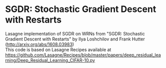 # SGDR: Stochastic Gradient Descent with Restarts
Lasagne implementation of SGDR on WRNs from "SGDR: Stochastic Gradient Descent with Restarts" by Ilya Loshchilov and Frank Hutter (http://arxiv.org/abs/1608.03983)  
This code is based on Lasagne Recipes available at
https://github.com/Lasagne/Recipes/blob/master/papers/deep_residual_learning/Deep_Residual_Learning_CIFAR-10.py
